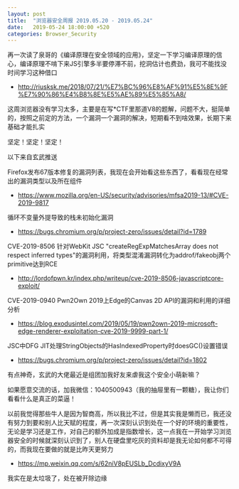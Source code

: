 ```yaml
---
layout: post
title:  "浏览器安全周报 2019.05.20 - 2019.05.24"
date:   2019-05-24 18:00:00 +520
categories: Browser_Security
---
```


再一次读了泉哥的《编译原理在安全领域的应用》，坚定一下学习编译原理的信心，编译原理不啃下来JS引擎多半要停滞不前，挖洞估计也费劲，我可不能找没时间学习这种借口
- http://riusksk.me/2018/07/21/%E7%BC%96%E8%AF%91%E5%8E%9F%E7%90%86%E4%B8%8E%E5%AE%89%E5%85%A8/

这周浏览器没有学习太多，主要是在写*CTF里那道V8的题解，问题不大，挺简单的，按照之前定的方法，一个漏洞一个漏洞的解决，短期看不到啥效果，长期下来基础才能扎实

坚定！坚定！坚定！

以下来自玄武推送

Firefox发布67版本修复的漏洞列表，我现在会开始看这些东西了，看看现在经常出的漏洞类型以及所在组件
- https://www.mozilla.org/en-US/security/advisories/mfsa2019-13/#CVE-2019-9817

循环不变量外提导致的栈未初始化漏洞
- https://bugs.chromium.org/p/project-zero/issues/detail?id=1789

CVE-2019-8506 针对WebKit JSC "createRegExpMatchesArray does not respect inferred types"的漏洞利用，将类型混淆漏洞转化为addrof/fakeobj两个primitive达到RCE
- http://lordofpwn.kr/index.php/writeup/cve-2019-8506-javascriptcore-exploit/

CVE-2019-0940 Pwn2Own 2019上Edge的Canvas 2D API的漏洞和利用的详细分析
- https://blog.exodusintel.com/2019/05/19/pwn2own-2019-microsoft-edge-renderer-exploitation-cve-2019-9999-part-1/

JSC中DFG JIT处理StringObjects的HasIndexedProperty时doesGC()设置错误 
- https://bugs.chromium.org/p/project-zero/issues/detail?id=1802

有点神奇，玄武的大佬最近是组团加我好友来虐我这个安全小萌新嘛？

如果愿意交流的话，加我微信：1040500943（我的抽屉里有一颗糖），我让你们看看什么是真正的菜逼！

以前我觉得那些牛人是因为智商高，所以我比不过，但是其实我是懒而已，我还没有努力到要和别人比天赋的程度，再一次深刻认识到处在一个好的环境的重要性，无论是学习还是工作，对自己的额外加成是指数增长，这一点我在一开始学习浏览器安全的时候就深刻认识到了，别人在硬盘里吃灰的资料却是我无论如何都不可得的，而我现在要做的就是比昨天更努力

- https://mp.weixin.qq.com/s/62niV8pEUSLb_DcdixyV9A

我实在是太垃圾了，处在被开除边缘